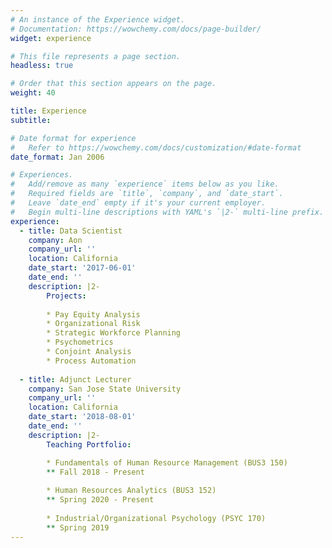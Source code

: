 ```yaml
---
# An instance of the Experience widget.
# Documentation: https://wowchemy.com/docs/page-builder/
widget: experience

# This file represents a page section.
headless: true

# Order that this section appears on the page.
weight: 40

title: Experience
subtitle:

# Date format for experience
#   Refer to https://wowchemy.com/docs/customization/#date-format
date_format: Jan 2006

# Experiences.
#   Add/remove as many `experience` items below as you like.
#   Required fields are `title`, `company`, and `date_start`.
#   Leave `date_end` empty if it's your current employer.
#   Begin multi-line descriptions with YAML's `|2-` multi-line prefix.
experience:
  - title: Data Scientist
    company: Aon
    company_url: ''
    location: California
    date_start: '2017-06-01'
    date_end: ''
    description: |2-
        Projects:
        
        * Pay Equity Analysis
        * Organizational Risk
        * Strategic Workforce Planning
        * Psychometrics
        * Conjoint Analysis
        * Process Automation
        
  - title: Adjunct Lecturer
    company: San Jose State University
    company_url: ''
    location: California
    date_start: '2018-08-01'
    date_end: ''
    description: |2-
        Teaching Portfolio:

        * Fundamentals of Human Resource Management (BUS3 150)
        ** Fall 2018 - Present
      
        * Human Resources Analytics (BUS3 152)
        ** Spring 2020 - Present
      
        * Industrial/Organizational Psychology (PSYC 170)
        ** Spring 2019
---
```

